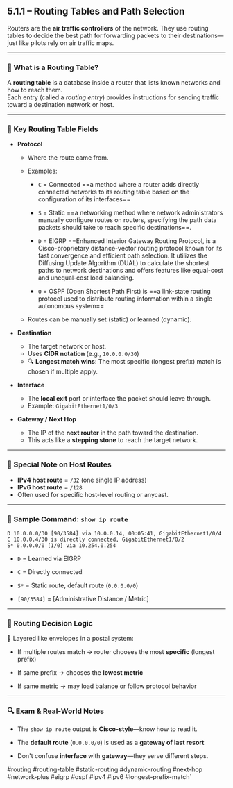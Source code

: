 ## 5.1.1 – Routing Tables and Path Selection

Routers are the **air traffic controllers** of the network. They use routing tables to decide the best path for forwarding packets to their destinations—just like pilots rely on air traffic maps.

---

### 🧱 What is a Routing Table?

A **routing table** is a database inside a router that lists known networks and how to reach them.  
Each entry (called a *routing entry*) provides instructions for sending traffic toward a destination network or host.

---

### 🧩 Key Routing Table Fields

- **Protocol**  
  - Where the route came from.  
  - Examples:  
    - `C` = Connected  ==a method where a router adds directly connected networks to its routing table based on the configuration of its interfaces==
    
	- `S` = Static  ==a networking method where network administrators manually configure routes on routers, specifying the path data packets should take to reach specific destinations==.
    
	- `D` = EIGRP  ==Enhanced Interior Gateway Routing Protocol, is a Cisco-proprietary distance-vector routing protocol known for its fast convergence and efficient path selection. It utilizes the Diffusing Update Algorithm (DUAL) to calculate the shortest paths to network destinations and offers features like equal-cost and unequal-cost load balancing.
    
	- `O` = OSPF  (Open Shortest Path First) is ==a link-state routing protocol used to distribute routing information within a single autonomous system==
  
  - Routes can be manually set (static) or learned (dynamic).

- **Destination**  
  - The target network or host.
  - Uses **CIDR notation** (e.g., `10.0.0.0/30`)
  - 🔍 **Longest match wins**: The most specific (longest prefix) match is chosen if multiple apply.

- **Interface**  
  - The **local exit** port or interface the packet should leave through.
  - Example: `GigabitEthernet1/0/3`

- **Gateway / Next Hop**  
  - The IP of the **next router** in the path toward the destination.
  - This acts like a **stepping stone** to reach the target network.

---

### 🧠 Special Note on Host Routes

- **IPv4 host route** = `/32` (one single IP address)
- **IPv6 host route** = `/128`
- Often used for specific host-level routing or anycast.

---

### 🧪 Sample Command: `show ip route`

```plaintext
D 10.0.0.0/30 [90/3584] via 10.0.0.14, 00:05:41, GigabitEthernet1/0/4
C 10.0.0.4/30 is directly connected, GigabitEthernet1/0/2
S* 0.0.0.0/0 [1/0] via 10.254.0.254
```

- `D` = Learned via EIGRP
    
- `C` = Directly connected
    
- `S*` = Static route, default route (`0.0.0.0/0`)
    
- `[90/3584]` = [Administrative Distance / Metric]
---
### 📘 Routing Decision Logic

🧱 Layered like envelopes in a postal system:

- If multiple routes match → router chooses the most **specific** (longest prefix)
    
- If same prefix → chooses the **lowest metric**
    
- If same metric → may load balance or follow protocol behavior
---
### 🔍 Exam & Real-World Notes

- The `show ip route` output is **Cisco-style**—know how to read it.
    
- The **default route** (`0.0.0.0/0`) is used as a **gateway of last resort**
    
- Don't confuse **interface** with **gateway**—they serve different steps.


#routing #routing-table #static-routing #dynamic-routing #next-hop #network-plus #eigrp #ospf #ipv4 #ipv6 #longest-prefix-match`